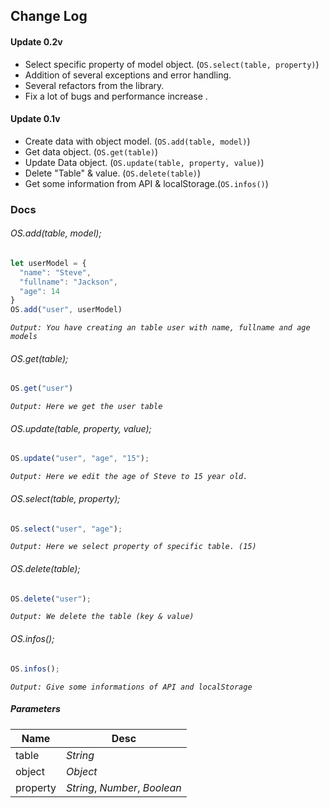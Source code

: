 ## Change Log
#### Update 0.2v
- Select specific property of model object. (```OS.select(table, property)```)
- Addition of several exceptions and error handling.
- Several refactors from the library.
- Fix a lot of bugs and performance increase
  .
#### Update 0.1v
- Create data with object model. (```OS.add(table, model)```)
- Get data object. (```OS.get(table)```)
- Update Data object. (```OS.update(table, property, value)```)
- Delete "Table" & value. (```OS.delete(table)```)
- Get some information from API & localStorage.(```OS.infos()```)

### Docs

###### OS.add(table, model);
```js
let userModel = {
  "name": "Steve",
  "fullname": "Jackson",
  "age": 14
}
OS.add("user", userModel)
```
*`Output: You have creating an table user with name, fullname and age models`*

###### OS.get(table);
```js
OS.get("user")
```
*`Output: Here we get the user table`*

###### OS.update(table, property, value);
```js
OS.update("user", "age", "15");
```
*`Output: Here we edit the age of Steve to 15 year old.`*

###### OS.select(table, property);
```js
OS.select("user", "age");
```
*`Output: Here we select property of specific table. (15)`*

###### OS.delete(table);
```js
OS.delete("user");
```
*`Output: We delete the table (key & value)`*

###### OS.infos();
```js
OS.infos();
```
*`Output: Give some informations of API and localStorage`*

##### Parameters
|   Name |  Desc  |
| ------------ | ------------ |
| table | *String*  |
| object | *Object*  |
| property | *String*, *Number*, *Boolean*|

